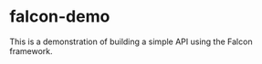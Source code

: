 falcon-demo
===========

This is a demonstration of building a simple API using the Falcon framework.
